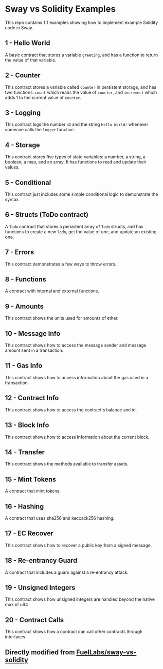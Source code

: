 # Sway vs Solidity Examples

This repo contains 1:1 examples showing how to implement example Solidity code in Sway.

## 1 - Hello World

A basic contract that stores a variable `greeting`, and has a function to return the value of that variable.

## 2 - Counter

This contract stores a variable called `counter` in persistent storage, and has two functions: `count` which reads the value of `counter`, and `increment` which adds 1 to the current value of `counter`.

## 3 - Logging

This contract logs the number `42` and the string `Hello World!` whenever someone calls the `logger` function.

## 4 - Storage

This contract stores five types of state variables: a number, a string, a boolean, a map, and an array. It has functions to read and update their values.

## 5 - Conditional

This contract just includes some simple conditional logic to demonstrate the syntax.

## 6 - Structs (ToDo contract)

A `Todo` contract that stores a persistent array of `Todo` structs, and has functions to create a new `Todo`, get the value of one, and update an existing one.

## 7 - Errors

This contract demonstrates a few ways to throw errors.

## 8 - Functions

A contract with internal and external functions.

## 9 - Amounts

This contract shows the units used for amounts of ether.

## 10 - Message Info

This contract shows how to access the message sender and message amount sent in a transaction.

## 11 - Gas Info

This contract shows how to access information about the gas used in a transaction.

## 12 - Contract Info

This contract shows how to access the contract's balance and id.

## 13 - Block Info

This contract shows how to access information about the current block.

## 14 - Transfer

This contract shows the methods available to transfer assets.

## 15 - Mint Tokens

A contract that mint tokens.

## 16 - Hashing

A contract that uses sha256 and keccack256 hashing.

## 17 - EC Recover

This contract shows how to recover a public key from a signed message.

## 18 - Re-entrancy Guard

A contract that includes a guard against a re-entrancy attack.

## 19 - Unsigned Integers

This contract shows how unsigned integers are handled beyond the native max of u64

## 20 - Contract Calls

This contract shows how a contract can call other contracts through interfaces

## Directly modified from [FuelLabs/sway-vs-solidity](https://github.com/FuelLabs/sway-vs-solidity)
